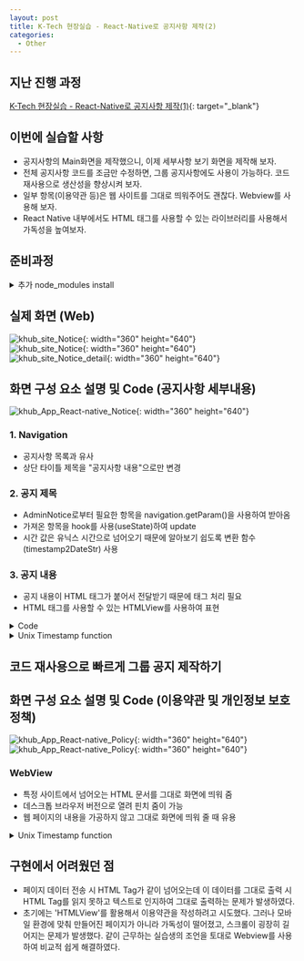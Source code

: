 ```yaml
---
layout: post
title: K-Tech 현장실습 - React-Native로 공지사항 제작(2)
categories:
  - Other
---
```


## 지난 진행 과정
[K-Tech 현장실습 - React-Native로 공지사항 제작(1)](http://takeaimk.tk/other/2020/01/29/(Other)ktech_1.html){: target="_blank"}  

## 이번에 실습할 사항
 - 공지사항의 Main화면을 제작했으니, 이제 세부사항 보기 화면을 제작해 보자.
 - 전체 공지사항 코드를 조금만 수정하면, 그룹 공지사항에도 사용이 가능하다. 코드 재사용으로 생산성을 향상시켜 보자.
 - 일부 항목(이용약관 등)은 웹 사이트를 그대로 띄워주어도 괜찮다. Webview를 사용해 보자.
 - React Native 내부에서도 HTML 태그를 사용할 수 있는 라이브러리를 사용해서 가독성을 높여보자.

## 준비과정

<details>
<summary>추가 node_modules install </summary>
<div markdown="1"> 

 ```
1. WebView
    npm install react-native-htmlview --save
2. HTMLView
    npm install react-native-webview --save
 ```  
 </div>
</details>

## 실제 화면 (Web)
![khub_site_Notice](/assets/images/Other/khub_site_group_notice.PNG){: width="360" height="640"}    
![khub_site_Notice](/assets/images/Other/khub_site_group_notice_2.PNG){: width="360" height="640"}    
![khub_site_Notice_detail](/assets/images/Other/khub_site_group_notice_detail.PNG){: width="360" height="640"}    

## 화면 구성 요소 설명 및 Code (공지사항 세부내용)

![khub_App_React-native_Notice](/assets/images/Other/khub_app_rn_notice_detail.png){: width="360" height="640"}  

### 1. Navigation
- 공지사항 목록과 유사
- 상단 타이틀 제목을 "공지사항 내용"으로만 변경

### 2. 공지 제목
- AdminNotice로부터 필요한 항목을 navigation.getParam()을 사용하여 받아옴
- 가져온 항목을 hook를 사용(useState)하여 update
- 시간 값은 유닉스 시간으로 넘어오기 때문에 알아보기 쉽도록 변환 함수(timestamp2DateStr) 사용

### 3. 공지 내용
- 공지 내용이 HTML 태그가 붙어서 전달받기 때문에 태그 처리 필요
- HTML 태그를 사용할 수 있는 HTMLView를 사용하여 표현

<details>
<summary>Code</summary>
<div markdown="1">

```javascript
const [title,setTitle] = useState(navigation.getParam('title','null'));
const [body,setBody] = useState(navigation.getParam('body','null'));
const [userName,setUserName] = useState(navigation.getParam('user_name','null'));
const [date,setDate] = useState(navigation.getParam('date','null'));
const [count,setCount] = useState(navigation.getParam('count','null'));

(...)

<View style={styles.contents}>
    <ScrollView>
        <View style={styles.subTitle}>
            <Text style={{fontSize:22}}>{title}</Text>
        </View>
        <View style={styles.adminAndDate}>
            <Text style={{fontSize:14}}>
                작성자 : {userName} | 작성일시{timestamp2DateStr(date)} | 조회수{count}
            </Text>
        </View>
        <View style={styles.mainContent}>
        <HTMLView
            value={body}
            stylesheet={{fontSize:16, color:'white'}}
        /> 
        </View>
    </ScrollView>
</View>
```

</div>
</details>

<details>
<summary>Unix Timestamp function</summary>
<div markdown="1">

```javascript

function timestamp2DateStr(UNIX_timestamp){
    var a = new Date(UNIX_timestamp);
    console.log(UNIX_timestamp);
  
    var year = a.getFullYear();
    //var month = months[a.getMonth()];
    var month = (a.getMonth()+1);
    var day = "0" + a.getDate();
    var hour = "0" + a.getHours();
    var minute = "0" + a.getMinutes();
    var second = "0" + a.getSeconds();
    var time = year + "-" + month.toString().substr(-2) + "-" + day.substr(-2) + " " + hour.substr(-2) + ":" + minute.substr(-2) + ":" + second.substr(-2);
    return time;
  }
```

</div>
</details>

## 코드 재사용으로 빠르게 그룹 공지 제작하기


## 화면 구성 요소 설명 및 Code (이용약관 및 개인정보 보호정책)
![khub_App_React-native_Policy](/assets/images/Other/khub_app_rn_policy.png){: width="360" height="640"}  
![khub_App_React-native_Policy](/assets/images/Other/khub_app_rn_policy_detail.png){: width="360" height="640"}  

### WebView
- 특정 사이트에서 넘어오는 HTML 문서를 그대로 화면에 띄워 줌
- 데스크톱 브라우저 버전으로 열려 핀치 줌이 가능
- 웹 페이지의 내용을 가공하지 않고 그대로 화면에 띄워 줄 때 유용

<details>
<summary>Unix Timestamp function</summary>
<div markdown="1">

```javascript
<View style={styles.contents}>
    <WebView
        source={{uri: '(이용약관이 담겨있는 URL을 입력)'}}
    />  
</View>
```

</div>
</details>

## 구현에서 어려웠던 점
- 페이지 데이터 전송 시 HTML Tag가 같이 넘어오는데 이 데이터를 그대로 출력 시 HTML Tag를 읽지 못하고 텍스트로 인지하여 그대로 출력하는 문제가 발생하였다.
- 초기에는 'HTMLView'를 활용해서 이용약관을 작성하려고 시도했다. 그러나 모바일 환경에 맞춰 만들어진 페이지가 아니라 가독성이 떨어졌고, 스크롤이 굉장히 길어지는 문제가 발생했다. 같이 근무하는 실습생의 조언을 토대로 Webview를 사용하여 비교적 쉽게 해결하였다.

